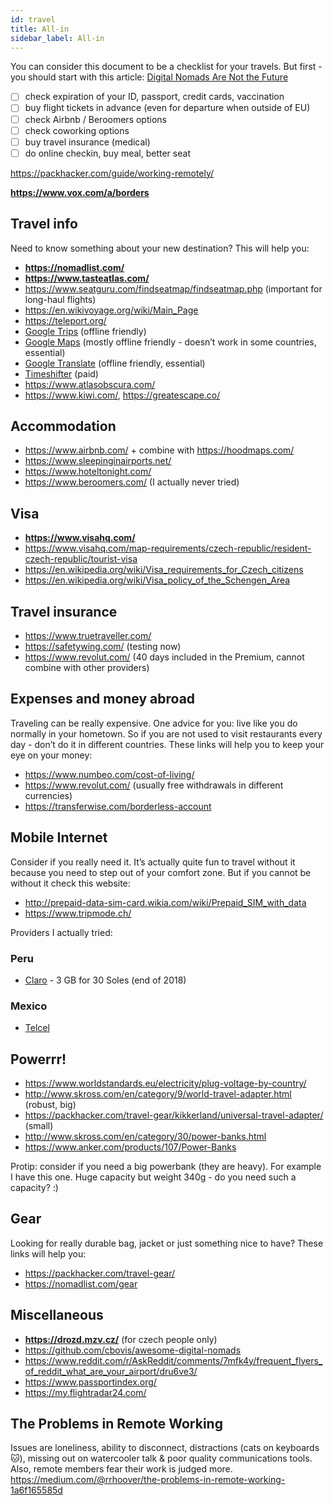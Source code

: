 ```yaml
---
id: travel
title: All-in
sidebar_label: All-in
---
```


You can consider this document to be a checklist for your travels. But first - you should start with this article: [Digital Nomads Are Not the Future](https://medium.com/s/story/digital-nomads-are-not-the-future-be360c7911b4)

- [ ] check expiration of your ID, passport, credit cards, vaccination
- [ ] buy flight tickets in advance (even for departure when outside of EU)
- [ ] check Airbnb / Beroomers options
- [ ] check coworking options
- [ ] buy travel insurance (medical)
- [ ] do online checkin, buy meal, better seat

https://packhacker.com/guide/working-remotely/

**https://www.vox.com/a/borders**

## Travel info
Need to know something about your new destination? This will help you:

- **https://nomadlist.com/**
- **https://www.tasteatlas.com/**
- https://www.seatguru.com/findseatmap/findseatmap.php (important for long-haul flights)
- https://en.wikivoyage.org/wiki/Main_Page
- https://teleport.org/
- [Google Trips](https://itunes.apple.com/us/app/google-trips-plan-your-trip/id1081561570?mt=8) (offline friendly)
- [Google Maps](https://itunes.apple.com/us/app/google-maps-gps-navigation/id585027354?mt=8) (mostly offline friendly - doesn’t work in some countries, essential)
- [Google Translate](https://itunes.apple.com/us/app/google-translate/id414706506?mt=8) (offline friendly, essential)
- [Timeshifter](https://itunes.apple.com/us/app/timeshifter/id1380684374?mt=8) (paid)
- https://www.atlasobscura.com/
- https://www.kiwi.com/, https://greatescape.co/

## Accommodation
- https://www.airbnb.com/ + combine with https://hoodmaps.com/
- https://www.sleepinginairports.net/
- https://www.hoteltonight.com/
- https://www.beroomers.com/ (I actually never tried)

## Visa
- **https://www.visahq.com/**
- https://www.visahq.com/map-requirements/czech-republic/resident-czech-republic/tourist-visa
- https://en.wikipedia.org/wiki/Visa_requirements_for_Czech_citizens
- https://en.wikipedia.org/wiki/Visa_policy_of_the_Schengen_Area

## Travel insurance
- https://www.truetraveller.com/
- https://safetywing.com/ (testing now)
- https://www.revolut.com/ (40 days included in the Premium, cannot combine with other providers)

## Expenses and money abroad
Traveling can be really expensive. One advice for you: live like you do normally in your hometown. So if you are not used to visit restaurants every day - don’t do it in different countries. These links will help you to keep your eye on your money:

- https://www.numbeo.com/cost-of-living/
- https://www.revolut.com/ (usually free withdrawals in different currencies)
- https://transferwise.com/borderless-account

## Mobile Internet
Consider if you really need it. It’s actually quite fun to travel without it because you need to step out of your comfort zone. But if you cannot be without it check this website:

- http://prepaid-data-sim-card.wikia.com/wiki/Prepaid_SIM_with_data
- https://www.tripmode.ch/

Providers I actually tried:

### Peru

- [Claro](http://www.claro.com.pe/personas/) - 3 GB for 30 Soles (end of 2018)

### Mexico

- [Telcel](https://www.telcel.com/)

## Powerrr!

- https://www.worldstandards.eu/electricity/plug-voltage-by-country/
- http://www.skross.com/en/category/9/world-travel-adapter.html (robust, big)
- https://packhacker.com/travel-gear/kikkerland/universal-travel-adapter/ (small)
- http://www.skross.com/en/category/30/power-banks.html
- https://www.anker.com/products/107/Power-Banks

Protip: consider if you need a big powerbank (they are heavy). For example I have this one. Huge capacity but weight 340g - do you need such a capacity? :)

## Gear
Looking for really durable bag, jacket or just something nice to have? These links will help you:

- https://packhacker.com/travel-gear/
- https://nomadlist.com/gear

## Miscellaneous
- **https://drozd.mzv.cz/** (for czech people only)
- https://github.com/cbovis/awesome-digital-nomads
- https://www.reddit.com/r/AskReddit/comments/7mfk4y/frequent_flyers_of_reddit_what_are_your_airport/dru6ve3/
- https://www.passportindex.org/
- https://my.flightradar24.com/

## The Problems in Remote Working

Issues are loneliness, ability to disconnect, distractions (cats on keyboards 🐱), missing out on watercooler talk & poor quality communications tools. Also, remote members fear their work is judged more. https://medium.com/@rrhoover/the-problems-in-remote-working-1a6f165585d
